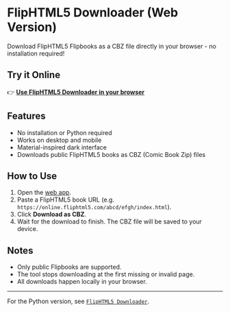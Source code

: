 # FlipHTML5 Downloader (Web Version)

Download FlipHTML5 Flipbooks as a CBZ file directly in your browser - no installation required!

## Try it Online

👉 **[Use FlipHTML5 Downloader in your browser](https://saetron.github.io/FlipHTML5_Downloader/)**

## Features

- No installation or Python required
- Works on desktop and mobile
- Material-inspired dark interface
- Downloads public FlipHTML5 books as CBZ (Comic Book Zip) files

## How to Use

1. Open the [web app](https://saetron.github.io/FlipHTML5_Downloader/).
2. Paste a FlipHTML5 book URL (e.g. `https://online.fliphtml5.com/abcd/efgh/index.html`).
3. Click **Download as CBZ**.
4. Wait for the download to finish. The CBZ file will be saved to your device.

## Notes

- Only public Flipbooks are supported.
- The tool stops downloading at the first missing or invalid page.
- All downloads happen locally in your browser.

---

For the Python version, see [`FlipHTML5 Downloader`](https://github.com/Saetron/FlipHTML5_Downloader).
